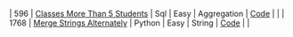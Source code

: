 <!-- ADD_NEW_PROBLEM_HERE -->
| 596 | [Classes More Than 5 Students](https://leetcode.com/problems/classes-more-than-5-students/) | Sql | Easy | Aggregation | [Code](./aggregation/0596-classes-more-than-5-students.sql) |  |
| 1768 | [Merge Strings Alternately](https://leetcode.com/problems/merge-strings-alternately/) | Python | Easy | String | [Code](./string/1768-merge-strings-alternately.py) |  |
